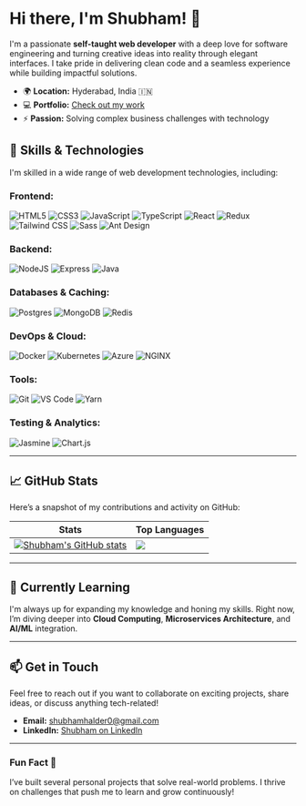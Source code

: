 # Hi there, I'm Shubham! 👋

I'm a passionate **self-taught web developer** with a deep love for software engineering and turning creative ideas into reality through elegant interfaces. I take pride in delivering clean code and a seamless experience while building impactful solutions.

- 🌍 **Location:** Hyderabad, India 🇮🇳
- 💻 **Portfolio:** [Check out my work](https://portfolio-hermit.vercel.app/portfolio)
- ⚡ **Passion:** Solving complex business challenges with technology

## 🚀 Skills & Technologies

I'm skilled in a wide range of web development technologies, including:

### **Frontend:**
![HTML5](https://img.shields.io/badge/HTML5-E34F26?style=for-the-badge&logo=html5&logoColor=white)
![CSS3](https://img.shields.io/badge/CSS3-%231572B6.svg?style=for-the-badge&logo=css3&logoColor=white)
![JavaScript](https://img.shields.io/badge/JavaScript-323330?style=for-the-badge&logo=javascript&logoColor=F7DF1E)
![TypeScript](https://img.shields.io/badge/TypeScript-007ACC?style=for-the-badge&logo=typescript&logoColor=white)
![React](https://img.shields.io/badge/React-20232A?style=for-the-badge&logo=react&logoColor=61DAFB)
![Redux](https://img.shields.io/badge/Redux-593D88?style=for-the-badge&logo=redux&logoColor=white)
![Tailwind CSS](https://img.shields.io/badge/Tailwind_CSS-38B2AC?style=for-the-badge&logo=tailwind-css&logoColor=white)
![Sass](https://img.shields.io/badge/Sass-CC6699?style=for-the-badge&logo=sass&logoColor=white)
![Ant Design](https://img.shields.io/badge/-AntDesign-%230170FE?style=for-the-badge&logo=ant-design&logoColor=white)

### **Backend:**
![NodeJS](https://img.shields.io/badge/Node.js-339933?style=for-the-badge&logo=nodedotjs&logoColor=white)
![Express](https://img.shields.io/badge/express.js-%23404d59.svg?style=for-the-badge&logo=express&logoColor=%2361DAFB)
![Java](https://img.shields.io/badge/java-%23ED8B00.svg?style=for-the-badge&logo=java&logoColor=white)

### **Databases & Caching:**
![Postgres](https://img.shields.io/badge/Postgres-%23316192.svg?style=for-the-badge&logo=postgresql&logoColor=white)
![MongoDB](https://img.shields.io/badge/MongoDB-4EA94B?style=for-the-badge&logo=mongodb&logoColor=white)
![Redis](https://img.shields.io/badge/Redis-%23DD0031.svg?style=for-the-badge&logo=redis&logoColor=white)

### **DevOps & Cloud:**
![Docker](https://img.shields.io/badge/Docker-%230db7ed.svg?style=for-the-badge&logo=docker&logoColor=white)
![Kubernetes](https://img.shields.io/badge/Kubernetes-%23326ce5.svg?style=for-the-badge&logo=kubernetes&logoColor=white)
![Azure](https://img.shields.io/badge/Azure-%230072C6.svg?style=for-the-badge&logo=azure-devops&logoColor=white)
![NGINX](https://img.shields.io/badge/NGINX-%23009639.svg?style=for-the-badge&logo=nginx&logoColor=white)

### **Tools:**
![Git](https://img.shields.io/badge/git-%23F05033.svg?style=for-the-badge&logo=git&logoColor=white)
![VS Code](https://img.shields.io/badge/VSCode-0078D4?style=for-the-badge&logo=visual%20studio%20code&logoColor=white)
![Yarn](https://img.shields.io/badge/Yarn-2C8EBB?style=for-the-badge&logo=yarn&logoColor=white)

### **Testing & Analytics:**
![Jasmine](https://img.shields.io/badge/Jasmine-%238A4182.svg?style=for-the-badge&logo=jasmine&logoColor=white)
![Chart.js](https://img.shields.io/badge/Chart.js-FF6384?style=for-the-badge&logo=chartdotjs&logoColor=white)

---

## 📈 GitHub Stats

Here’s a snapshot of my contributions and activity on GitHub:

| **Stats** | **Top Languages** |
| --------- | ----------------- |
| <a href="https://github.com/hermit-github"><img align="center" src="https://github-readme-stats-hermit.vercel.app/api?username=hermit-github&show_icons=true&include_all_commits=true&theme=ambient_gradient&hide_border=true" alt="Shubham's GitHub stats" /></a> | <a href="https://github.com/hermit-github"><img align="center" src="https://github-readme-stats-hermit.vercel.app/api/top-langs/?username=hermit-github&layout=compact&theme=ambient_gradient&hide_border=true" /></a> |

---

## 🌱 Currently Learning
I'm always up for expanding my knowledge and honing my skills. Right now, I’m diving deeper into **Cloud Computing**, **Microservices Architecture**, and **AI/ML** integration.

---

## 📫 Get in Touch
Feel free to reach out if you want to collaborate on exciting projects, share ideas, or discuss anything tech-related!

- **Email:** [shubhamhalder0@gmail.com](mailto:shubhamhalder0@gmail.com)
- **LinkedIn:** [Shubham on LinkedIn](https://www.linkedin.com/in/shubham-halder-64a098112/)

---

### Fun Fact 🤩
I’ve built several personal projects that solve real-world problems. I thrive on challenges that push me to learn and grow continuously!

